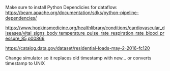 Make sure to install Python Dependicies for dataflow:
https://beam.apache.org/documentation/sdks/python-pipeline-dependencies/

https://www.hopkinsmedicine.org/healthlibrary/conditions/cardiovascular_diseases/vital_signs_body_temperature_pulse_rate_respiration_rate_blood_pressure_85,p00866

https://catalog.data.gov/dataset/residential-loads-may-2-2016-fc120


Change simulator so it replaces old timestamp with new... or converts timestamp to UNIX
